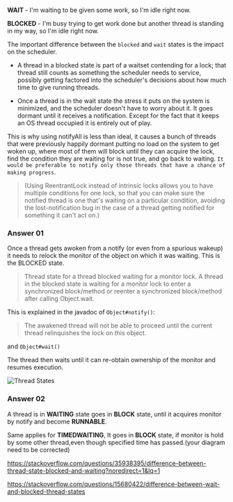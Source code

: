 **WAIT** - I'm waiting to be given some work, so I'm idle right now.

**BLOCKED** - I'm busy trying to get work done but another thread is standing in my way, so I'm idle right now.

The important difference between the `blocked` and `wait` states is the impact on the scheduler. 

- A thread in a blocked state is part of a waitset contending for a lock; that thread still counts as something the scheduler needs to service, possibly getting factored into the scheduler's decisions about how much time to give running threads.

- Once a thread is in the wait state the stress it puts on the system is minimized, and the scheduler doesn't have to worry about it. It goes dormant until it receives a notification. Except for the fact that it keeps an OS thread occupied it is entirely out of play.

This is why using notifyAll is less than ideal, it causes a bunch of threads that were previously happily dormant putting no load on the system to get woken up, where most of them will block until they can acquire the lock, find the condition they are waiting for is not true, and go back to waiting. `It would be preferable to notify only those threads that have a chance of making progress`.

> (Using ReentrantLock instead of intrinsic locks allows you to have multiple conditions for one lock, so that you can make sure the notified thread is one that's waiting on a particular condition, avoiding the lost-notification bug in the case of a thread getting notified for something it can't act on.)


### Answer 01

Once a thread gets awoken from a notify (or even from a spurious wakeup) it needs to relock the monitor of the object on which it was waiting. This is the BLOCKED state.

> Thread state for a thread blocked waiting for a monitor lock. A thread in the blocked state is waiting for a monitor lock to enter a synchronized block/method or reenter a synchronized block/method after calling Object.wait.

This is explained in the javadoc of `Object#notify()`:

> The awakened thread will not be able to proceed until the current thread relinquishes the lock on this object.

and `Object#wait()`

The thread then waits until it can re-obtain ownership of the monitor and resumes execution.

![Thread States](https://github.com/anwaaralikhan/multithreading/blob/master/usecases/pictures/thread_states.png)

### Answer 02

A thread is in **WAITING** state goes in **BLOCK** state, until it acquires monitor by notify and become **RUNNABLE**.

Same applies for **TIMEDWAITING**, It goes in **BLOCK** state, if monitor is hold by some other thread,even though specified time has passed.(your diagram need to be corrected)




https://stackoverflow.com/questions/35938395/difference-between-thread-state-blocked-and-waiting?noredirect=1&lq=1

https://stackoverflow.com/questions/15680422/difference-between-wait-and-blocked-thread-states
